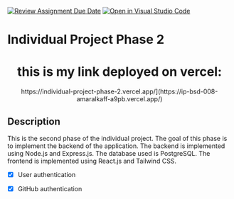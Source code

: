[![Review Assignment Due Date](https://classroom.github.com/assets/deadline-readme-button-24ddc0f5d75046c5622901739e7c5dd533143b0c8e959d652212380cedb1ea36.svg)](https://classroom.github.com/a/0302N4UV)
[![Open in Visual Studio Code](https://classroom.github.com/assets/open-in-vscode-718a45dd9cf7e7f842a935f5ebbe5719a5e09af4491e668f4dbf3b35d5cca122.svg)](https://classroom.github.com/online_ide?assignment_repo_id=12856539&assignment_repo_type=AssignmentRepo)
# Individual Project Phase 2

<h1 align="center">
  this is my link deployed on vercel: 
</h1>

<p align="center">
  <a [href="https://individual-project-phase-2.vercel.app/">https://individual-project-phase-2.vercel.app/</a>](https://ip-bsd-008-amaralkaff-a9pb.vercel.app/)
</p>

## Description

This is the second phase of the individual project. The goal of this phase is to implement the backend of the application. The backend is implemented using Node.js and Express.js. The database used is PostgreSQL. The frontend is implemented using React.js and Tailwind CSS.

- [x] User authentication
- [x] GitHub authentication

